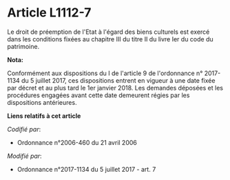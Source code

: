 # Article L1112-7

Le droit de préemption de l'Etat à l'égard des biens culturels est exercé dans les conditions fixées au chapitre III du titre
II du livre Ier du code du patrimoine.

**Nota:**

Conformément aux dispositions du I de l'article 9 de l'ordonnance n° 2017-1134 du 5 juillet 2017, ces dispositions entrent en
vigueur à une date fixée par décret et au plus tard le 1er janvier 2018. Les demandes déposées et les procédures engagées
avant cette date demeurent régies par les dispositions antérieures.

**Liens relatifs à cet article**

_Codifié par_:

  - Ordonnance n°2006-460 du 21 avril 2006

_Modifié par_:

  - Ordonnance n°2017-1134 du 5 juillet 2017 - art. 7
